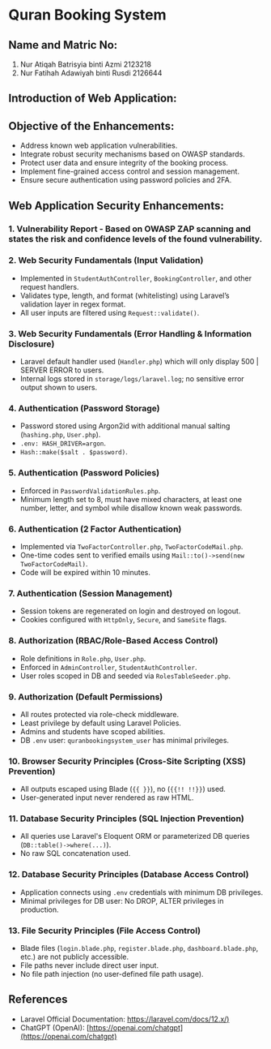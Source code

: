 # Quran Booking System

## Name and Matric No:
1.  Nur Atiqah Batrisyia binti Azmi 2123218
2.  Nur Fatihah Adawiyah binti Rusdi 2126644

## Introduction of Web Application:

## Objective of the Enhancements:

* Address known web application vulnerabilities.
* Integrate robust security mechanisms based on OWASP standards.
* Protect user data and ensure integrity of the booking process.
* Implement fine-grained access control and session management.
* Ensure secure authentication using password policies and 2FA.

## Web Application Security Enhancements: 

### 1. Vulnerability Report - Based on OWASP ZAP scanning and states the risk and confidence levels of the found vulnerability. 
### 2. Web Security Fundamentals (Input Validation) 
* Implemented in `StudentAuthController`, `BookingController`, and other request handlers.
* Validates type, length, and format (whitelisting) using Laravel’s validation layer in regex format.
* All user inputs are filtered using `Request::validate()`.

### 3. Web Security Fundamentals (Error Handling & Information Disclosure)
* Laravel default handler used (`Handler.php`) which will only display 500 | SERVER ERROR to users.
* Internal logs stored in `storage/logs/laravel.log`; no sensitive error output shown to users.
  
### 4. Authentication (Password Storage) 
* Password stored using Argon2id with additional manual salting (`hashing.php`, `User.php`).
* `.env: HASH_DRIVER=argon`.
* `Hash::make($salt . $password)`.

### 5. Authentication (Password Policies) 
* Enforced in `PasswordValidationRules.php`.
* Minimum length set to 8, must have mixed characters, at least one number, letter, and symbol while disallow known weak passwords.

### 6. Authentication (2 Factor Authentication) 
* Implemented via `TwoFactorController.php`, `TwoFactorCodeMail.php`.
* One-time codes sent to verified emails using `Mail::to()->send(new TwoFactorCodeMail)`.
* Code will be expired within 10 minutes.

### 7. Authentication (Session Management) 
* Session tokens are regenerated on login and destroyed on logout.
* Cookies configured with `HttpOnly`, `Secure`, and `SameSite` flags.
  
### 8. Authorization (RBAC/Role-Based Access Control)
* Role definitions in `Role.php`, `User.php`.
* Enforced in `AdminController`, `StudentAuthController`.
* User roles scoped in DB and seeded via `RolesTableSeeder.php`.

### 9. Authorization (Default Permissions)
* All routes protected via role-check middleware.
* Least privilege by default using Laravel Policies.
* Admins and students have scoped abilities.
* DB `.env` user: `quranbookingsystem_user` has minimal privileges.
  
### 10. Browser Security Principles (Cross-Site Scripting (XSS) Prevention)
* All outputs escaped using Blade (`{{ }}`), no (`{{!! !!}}`) used.
* User-generated input never rendered as raw HTML.
  
### 11. Database Security Principles (SQL Injection Prevention)
* All queries use Laravel's Eloquent ORM or parameterized DB queries (`DB::table()->where(...)`).
* No raw SQL concatenation used.

### 12. Database Security Principles (Database Access Control)
* Application connects using `.env` credentials with minimum DB privileges.
* Minimal privileges for DB user: No DROP, ALTER privileges in production.
  
### 13. File Security Principles (File Access Control)
* Blade files (`login.blade.php`, `register.blade.php`, `dashboard.blade.php`, etc.) are not publicly accessible.
* File paths never include direct user input.
* No file path injection (no user-defined file path usage).

## References
* Laravel Official Documentation: [https://laravel.com/docs/12.x/)](https://laravel.com/docs/12.x/)
* ChatGPT (OpenAI): [https://openai.com/chatgpt](https://openai.com/chatgpt)
